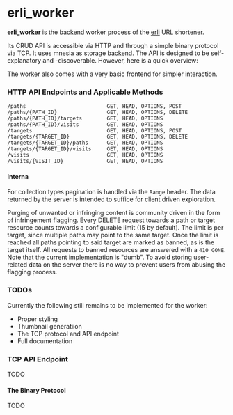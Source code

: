 # erli_worker

**erli_worker** is the backend worker process of the [erli][erli] URL shortener.

Its CRUD API is accessible via HTTP and through a simple binary protocol via TCP. It uses mnesia as storage backend. The API is designed to be self-explanatory and -discoverable. However, here is a quick overview:

The worker also comes with a very basic frontend for simpler interaction.

### HTTP API Endpoints and Applicable Methods

    /paths                          GET, HEAD, OPTIONS, POST
    /paths/{PATH_ID}                GET, HEAD, OPTIONS, DELETE
    /paths/{PATH_ID}/targets        GET, HEAD, OPTIONS
    /paths/{PATH_ID}/visits         GET, HEAD, OPTIONS
    /targets                        GET, HEAD, OPTIONS, POST
    /targets/{TARGET_ID}            GET, HEAD, OPTIONS, DELETE
    /targets/{TARGET_ID}/paths      GET, HEAD, OPTIONS
    /targets/{TARGET_ID}/visits     GET, HEAD, OPTIONS
    /visits                         GET, HEAD, OPTIONS
    /visits/{VISIT_ID}              GET, HEAD, OPTIONS

#### Interna

For collection types pagination is handled via the ``Range`` header. The data returned by the server is intended to suffice for client driven exploration.

Purging of unwanted or infringing content is community driven in the form of infringement flagging. Every DELETE request towards a path or target resource counts towards a configurable limit (15 by default). The limit is per target, since multiple paths may point to the same target. Once the limit is reached all paths pointing to said target are marked as banned, as is the target itself. All requests to banned resources are answered with a ``410 GONE``.
Note that the current implementation is "dumb". To avoid storing user-related data on the server there is no way to prevent users from abusing the flagging process.

### TODOs

Currently the following still remains to be implemented for the worker:

- Proper styling
- Thumbnail generatiion
- The TCP protocol and API endpoint
- Full documentation

### TCP API Endpoint

TODO

#### The Binary Protocol

TODO

[erli]: http://github.com/mwn/erli
